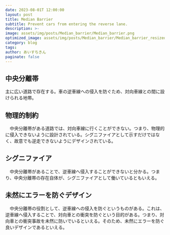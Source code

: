 ```yaml
---
date: 2023-08-01T 12:00:00
layout: post
title: Median Barrier
subtitle: Prevent cars from entering the reverse lane.
description: >-
image: assets/img/posts/Median_barrier/Median_barrier.png
optimized_image: assets/img/posts/Median_barrier/Median_barrier_resized_thumbnail.png
category: blog
tags: 
author: あいすちきん
paginate: false
---
```


## 中央分離帯

主に広い道路で存在する。車の逆車線への侵入を防ぐため、対向車線との間に設けられる地帯。

## 物理的制約

　中央分離帯がある道路では、対向車線に行くことができない。つまり、物理的に侵入できないように設計されている。シグニファイアとして示すだけではなく、故意でも逆走できないようにデザインされている。

## シグニファイア

　中央分離帯があることで、逆車線へ侵入することができないと分かる。つまり、中央分離帯の存在自体が、シグニファイアとして働いているともいえる。

## 未然にエラーを防ぐデザイン

　中央分離帯の役割として、逆車線への侵入を防ぐというものがある。これは、逆車線へ侵入することで、対向車との衝突を防ぐという目的がある。つまり、対向車との衝突事故を未然に防いでいるといえる。そのため、未然にエラーを防ぐ良いデザインであるといえる。